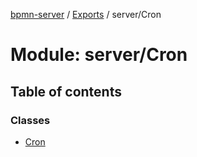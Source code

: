 [bpmn-server](../README.md) / [Exports](../modules.md) / server/Cron

# Module: server/Cron

## Table of contents

### Classes

- [Cron](../classes/server_Cron.Cron.md)
